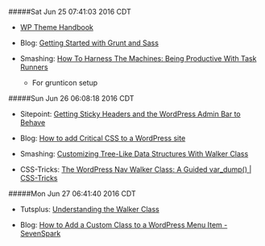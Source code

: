 #####Sat Jun 25 07:41:03 2016 CDT
* [WP Theme Handbook](https://developer.wordpress.org/themes/)

* Blog: [Getting Started with Grunt and Sass](https://www.taniarascia.com/getting-started-with-grunt-and-sass/)

* Smashing: [How To Harness The Machines: Being Productive With Task Runners](https://www.smashingmagazine.com/2016/06/harness-machines-productive-task-runners/)
    * For grunticon setup

#####Sun Jun 26 06:08:18 2016 CDT
* Sitepoint: [Getting Sticky Headers and the WordPress Admin Bar to Behave](https://www.sitepoint.com/getting-sticky-headers-wordpress-admin-bar-behave/)

* Blog: [How to add Critical CSS to a WordPress site](https://aarontgrogg.com/blog/2016/01/13/how-to-add-critical-css-to-a-wordpress-site/)

* Smashing: [Customizing Tree-Like Data Structures With Walker Class](https://www.smashingmagazine.com/2015/10/customize-tree-like-data-structures-wordpress-walker-class/)

* CSS-Tricks: [The WordPress Nav Walker Class: A Guided var_dump() | CSS-Tricks](https://css-tricks.com/the-wordpress-nav-walker-class-a-guided-var_dump/)

#####Mon Jun 27 06:41:40 2016 CDT
* Tutsplus: [Understanding the Walker Class](http://code.tutsplus.com/tutorials/understanding-the-walker-class--wp-25401)

* Blog: [How to Add a Custom Class to a WordPress Menu Item - SevenSpark](http://sevenspark.com/how-to/how-to-add-a-custom-class-to-a-wordpress-menu-item)

